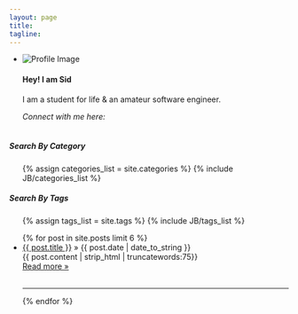 ```yaml
---
layout: page
title: 
tagline: 
---
```

<!-- {% include JB/setup %} -->
<div class="row">
<div class="span3">
<ul class="thumbnails">
              <li class="span3">
                <div class="thumbnail">
                  <img alt="Profile Image" style="" src="http://placehold.it/350x250"><!-- width: 300px; height: 200px; -->
                  <div class="caption">
                    <h4>Hey! I am Sid</h4>
                    <p>I am a student for life &amp; an amateur software engineer.</p>
                    <em>Connect with me here:</em>
                    <br/><br/>
                    <div class="socialicons">
                      <a href="mailto:siddharthkpandey@gmail.com" title="Write a Mail to me"><span class="icon-mail" aria-hidden="true"></span></a>
                      <a href="https://plus.google.com/100899021987885665718" title="Link to Google Plus Profile"><span class="icon-google-plus" aria-hidden="true"></span></a>
                      <a href="https://www.facebook.com/sidp28" title="Link to Facebook Profile"><span class="icon-facebook" aria-hidden="true"></span></a>
                      <a href="https://twitter.com/siddharthp28" title="Link to Twitter Profile"><span class="icon-twitter" aria-hidden="true"></span></a>
                      <a href="http://uk.linkedin.com/in/siddharthkpandey/" title="Link to LinkedIn Profile"><span class="icon-linkedin" aria-hidden="true"></span></a>
                      <a href="http://stackoverflow.com/users/1211329/yoda" title="Link to Stackoverflow Profile"><span class="icon-stackoverflow" aria-hidden="true"></span></a><a href="https://github.com/siddharth-pandey" title="Link to Github Profile"><span class="icon-github" aria-hidden="true"></span></a>
                      <a href="https://gist.github.com/siddharth-pandey" title="Link to Gist (Snippets)"><span class="icon-github-2" aria-hidden="true"></span></a>
                      </div>
                    </div>
                </div>
              </li>
</ul>
<div class="well">
  <h5>Search By Category</h5>
<ul class="tag_box inline">
  {% assign categories_list = site.categories %}
  {% include JB/categories_list %}
</ul>

<h5>Search By Tags</h5>
<ul class="tag_box inline">
  {% assign tags_list = site.tags %}  
  {% include JB/tags_list %}
</ul>

</div>

</div>
<div class="span9">
  <div class="postspreview">
  <ul >
    {% for post in site.posts limit 6 %}
    <li><a href="{{ BASE_PATH }}{{ post.url }}">{{ post.title }}</a> &raquo; <span>{{ post.date | date_to_string }}</span> </li>
        {{ post.content | strip_html | truncatewords:75}} <br/><a href="{{ post.url }}" class="btn pull-right">Read more &raquo;</a><br/><br/>
    <hr/>
    {% endfor %}

  </ul>
</div>
</div>
</div>




